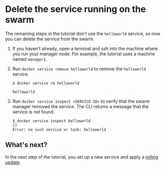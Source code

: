 <!--[metadata]>
+++
title = "Delete the service"
description = "Remove the service from the swarm"
keywords = ["tutorial, cluster management, swarm, service"]
advisory = "rc"
[menu.main]
identifier="swarm-tutorial-delete-service"
parent="swarm-tutorial"
weight=19
+++
<![end-metadata]-->

# Delete the service running on the swarm

The remaining steps in the tutorial don't use the `helloworld` service, so now
you can delete the service from the swarm.

1. If you haven't already, open a terminal and ssh into the machine where you
run your manager node. For example, the tutorial uses a machine named
`manager1`.

2. Run `docker service remove helloworld` to remove the `helloworld` service.

    ```
    $ docker service rm helloworld

    helloworld
    ```

3. Run `docker service inspect <SERVICE-ID>` to verify that the swarm manager
removed the service. The CLI returns a message that the service is not found:

    ```
    $ docker service inspect helloworld
    []
    Error: no such service or task: helloworld
    ```

## What's next?

In the next step of the tutorial, you set up a new service and apply a
[rolling update](rolling-update.md).
